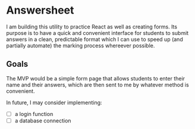 # Answersheet

I am building this utility to practice React as well as creating forms. Its purpose is to have a quick and convenient interface for students to submit answers in a clean, predictable format which I can use to speed up (and partially automate) the marking process whereever possible.

## Goals

The MVP would be a simple form page that allows students to enter their name and their answers, which are then sent to me by whatever method is convenient.

In future, I may consider implementing:
- [ ] a login function
- [ ] a database connection

